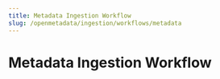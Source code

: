 ```yaml
---
title: Metadata Ingestion Workflow
slug: /openmetadata/ingestion/workflows/metadata
---
```


# Metadata Ingestion Workflow
